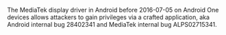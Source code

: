 The MediaTek display driver in Android before 2016-07-05 on Android One devices allows attackers to gain privileges via a crafted application, aka Android internal bug 28402341 and MediaTek internal bug ALPS02715341.